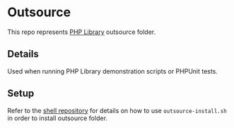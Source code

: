 # Outsource

This repo represents [PHP Library](https://github.com/90zlaya/php-library) outsource folder.

## Details

Used when running PHP Library demonstration scripts or PHPUnit tests.
## Setup

Refer to the [shell repository](https://github.com/php-library-league/shell) for details on how to use `outsource-install.sh` in order to install outsource folder. 
